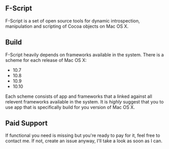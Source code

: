 ## F-Script

F-Script is a set of open source tools for dynamic introspection, manipulation and scripting of Cocoa objects on Mac OS X.

## Build

F-Script heavily depends on frameworks available in the system. There is a scheme for each release of Mac OS X:

- 10.7
- 10.8
- 10.9
- 10.10

Each scheme consists of app and frameworks that a linked against all relevent frameworks available in the system. It is *highly* suggest that you to use app that is specifically build for you version of Mac OS X.

## Paid Support
If functional you need is missing but you're ready to pay for it, feel free to contact me. If not, create an issue anyway, I'll take a look as soon as I can.


